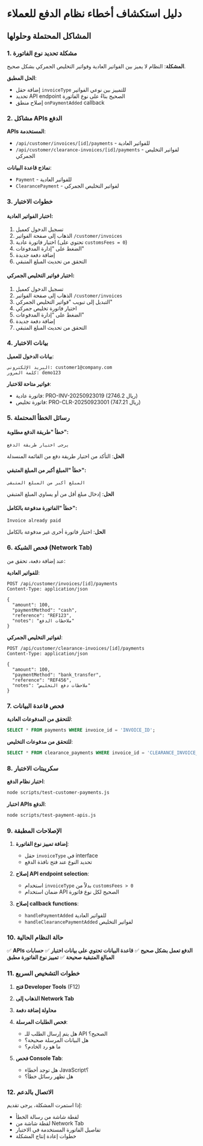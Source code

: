 # دليل استكشاف أخطاء نظام الدفع للعملاء

## المشاكل المحتملة وحلولها

### 1. مشكلة تحديد نوع الفاتورة

**المشكلة**: النظام لا يميز بين الفواتير العادية وفواتير التخليص الجمركي بشكل صحيح.

**الحل المطبق**:
- إضافة حقل `invoiceType` للتمييز بين نوعي الفواتير
- تحديد API endpoint الصحيح بناءً على نوع الفاتورة
- إصلاح منطق `onPaymentAdded` callback

### 2. مشاكل APIs الدفع

**APIs المستخدمة**:
- `/api/customer/invoices/[id]/payments` - للفواتير العادية
- `/api/customer/clearance-invoices/[id]/payments` - لفواتير التخليص الجمركي

**نماذج قاعدة البيانات**:
- `Payment` - للفواتير العادية
- `ClearancePayment` - لفواتير التخليص الجمركي

### 3. خطوات الاختبار

#### اختبار الفواتير العادية:
1. تسجيل الدخول كعميل
2. الذهاب إلى صفحة الفواتير `/customer/invoices`
3. اختيار فاتورة عادية (تحتوي على `customsFees = 0`)
4. الضغط على "إدارة المدفوعات"
5. إضافة دفعة جديدة
6. التحقق من تحديث المبلغ المتبقي

#### اختبار فواتير التخليص الجمركي:
1. تسجيل الدخول كعميل
2. الذهاب إلى صفحة الفواتير `/customer/invoices`
3. التبديل إلى تبويب "فواتير التخليص الجمركي"
4. اختيار فاتورة تخليص جمركي
5. الضغط على "إدارة المدفوعات"
6. إضافة دفعة جديدة
7. التحقق من تحديث المبلغ المتبقي

### 4. بيانات الاختبار

**بيانات الدخول للعميل**:
```
البريد الإلكتروني: customer1@company.com
كلمة المرور: demo123
```

**فواتير متاحة للاختبار**:
- فاتورة عادية: PRO-INV-20250923019 (2746.2 ريال)
- فاتورة تخليص: PRO-CLR-20250923001 (747.21 ريال)

### 5. رسائل الخطأ المحتملة

#### خطأ "طريقة الدفع مطلوبة":
```
يرجى اختيار طريقة الدفع
```
**الحل**: التأكد من اختيار طريقة دفع من القائمة المنسدلة

#### خطأ "المبلغ أكبر من المبلغ المتبقي":
```
المبلغ أكبر من المبلغ المتبقي
```
**الحل**: إدخال مبلغ أقل من أو يساوي المبلغ المتبقي

#### خطأ "الفاتورة مدفوعة بالكامل":
```
Invoice already paid
```
**الحل**: اختيار فاتورة أخرى غير مدفوعة بالكامل

### 6. فحص الشبكة (Network Tab)

عند إضافة دفعة، تحقق من:

**للفواتير العادية**:
```
POST /api/customer/invoices/[id]/payments
Content-Type: application/json

{
  "amount": 100,
  "paymentMethod": "cash",
  "reference": "REF123",
  "notes": "ملاحظات الدفع"
}
```

**لفواتير التخليص الجمركي**:
```
POST /api/customer/clearance-invoices/[id]/payments
Content-Type: application/json

{
  "amount": 100,
  "paymentMethod": "bank_transfer",
  "reference": "REF456",
  "notes": "ملاحظات دفع التخليص"
}
```

### 7. فحص قاعدة البيانات

**للتحقق من المدفوعات العادية**:
```sql
SELECT * FROM payments WHERE invoice_id = 'INVOICE_ID';
```

**للتحقق من مدفوعات التخليص**:
```sql
SELECT * FROM clearance_payments WHERE invoice_id = 'CLEARANCE_INVOICE_ID';
```

### 8. سكريبتات الاختبار

**اختبار نظام الدفع**:
```bash
node scripts/test-customer-payments.js
```

**اختبار APIs الدفع**:
```bash
node scripts/test-payment-apis.js
```

### 9. الإصلاحات المطبقة

1. **إضافة تمييز نوع الفاتورة**:
   - حقل `invoiceType` في interface
   - تحديد النوع عند فتح نافذة الدفع

2. **إصلاح API endpoint selection**:
   - استخدام `invoiceType` بدلاً من `customsFees > 0`
   - ضمان استخدام API الصحيح لكل نوع فاتورة

3. **إصلاح callback functions**:
   - `handlePaymentAdded` للفواتير العادية
   - `handleClearancePaymentAdded` لفواتير التخليص

### 10. حالة النظام الحالية

✅ **APIs الدفع تعمل بشكل صحيح**
✅ **قاعدة البيانات تحتوي على بيانات اختبار**
✅ **حسابات المبالغ المتبقية صحيحة**
✅ **تمييز نوع الفاتورة مطبق**

### 11. خطوات التشخيص السريع

1. **فتح Developer Tools** (F12)
2. **الذهاب إلى Network Tab**
3. **محاولة إضافة دفعة**
4. **فحص الطلبات المرسلة**:
   - هل يتم إرسال الطلب للـ API الصحيح؟
   - هل البيانات المرسلة صحيحة؟
   - ما هو رد الخادم؟

5. **فحص Console Tab**:
   - هل توجد أخطاء JavaScript؟
   - هل تظهر رسائل خطأ؟

### 12. الاتصال بالدعم

إذا استمرت المشكلة، يرجى تقديم:
- لقطة شاشة من رسالة الخطأ
- لقطة شاشة من Network Tab
- تفاصيل الفاتورة المستخدمة في الاختبار
- خطوات إعادة إنتاج المشكلة
